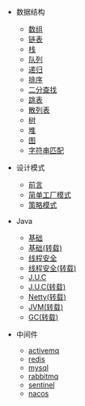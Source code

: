 * 数据结构

  * [数组](algo/array.md)
  * [链表](algo/linked.md)
  * [栈](algo/stack.md)
  * [队列](algo/queue.md)
  * [递归](algo/recursive.md)
  * [排序](algo/sort.md)
  * [二分查找](algo/binarysearch.md)
  * [跳表](algo/skiplist.md)
  * [散列表](algo/hashtable.md)
  * [树](algo/tree.md)
  * [堆](algo/heap.md)
  * [图](algo/graph.md)
  * [字符串匹配](algo/stringmatch.md)

* 设计模式

  * [前言](designpatterns/readme.md)
  * [简单工厂模式](designpatterns/simplefactory/readme.md)
  * [策略模式](designpatterns/strategy/readme.md)



* Java

  * [基础](highperformance/java.md)
  * [基础(转载)](highperformance/java-basis/README.MD)
  * [线程安全](highperformance/threadsafe.md)
  * [线程安全(转载)](highperformance/thread-safe/README.MD)
  * [J.U.C](highperformance/juc.md)
  * [J.U.C(转载)](highperformance/juc/README.MD)
  * [Netty(转载)](highperformance/netty/README.MD)
  * [JVM(转载)](highperformance/jvm-performance/README.MD)
  * [GC(转载)](highperformance/gc/README.MD)



* 中间件

  + [activemq](middleware/activemq/README.md)
  + [redis](middleware/redis/README.md)
  + [mysql](middleware/mysql/mysql.md)
  + [rabbitmq](middleware/rabbitmq/rabbitmq.md)
  + [sentinel](middleware/sentinel.md)
  + [nacos](middleware/nacos.md)

